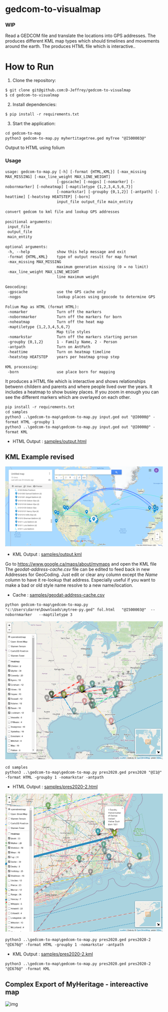 # gedcom-to-visualmap
### WIP

Read a GEDCOM file and translate the locations into GPS addresses.
The produces different KML map types which should timelines and movements around the earth.
The produces HTML file which is interactive..

# How to Run

1. Clone the repository:
```
$ git clone git@github.com:D-Jeffrey/gedcom-to-visualmap
$ cd gedcom-to-visualmap
```

2. Install dependencies:
```
$ pip install -r requirements.txt
```

3. Start the application:
```
cd gedcom-to-map
python3 gedcom-to-map.py myhertitagetree.ged myTree "@I500003@" 
```

Output to HTML using folium

 ### Usage
 
 ```
 usage: gedcom-to-map.py [-h] [-format {HTML,KML}] [-max_missing MAX_MISSING] [-max_line_weight MAX_LINE_WEIGHT]
                        [-gpscache] [-nogps] [-nomarker] [-nobornmarker] [-noheatmap] [-maptiletype {1,2,3,4,5,6,7}]
                        [-nomarkstar] [-groupby {0,1,2}] [-antpath] [-heattime] [-heatstep HEATSTEP] [-born]
                        input_file output_file main_entity

convert gedcom to kml file and lookup GPS addresses

positional arguments:
  input_file
  output_file
  main_entity

optional arguments:
  -h, --help            show this help message and exit
  -format {HTML,KML}    type of output result for map format
  -max_missing MAX_MISSING
                        maximum generation missing (0 = no limit)
  -max_line_weight MAX_LINE_WEIGHT
                        line maximum weight

Geocoding:
  -gpscache             use the GPS cache only
  -nogps                lookup places using geocode to determine GPS

Folium Map as HTML (format HTML):
  -nomarker             Turn off the markers
  -nobornmarker         Turn off the markers for born
  -noheatmap            Turn off the heat map
  -maptiletype {1,2,3,4,5,6,7}
                        Map tile styles
  -nomarkstar           Turn off the markers starting person
  -groupby {0,1,2}      1 - Family Name, 2 - Person
  -antpath              Turn on AntPath
  -heattime             Turn on heatmap timeline
  -heatstep HEATSTEP    years per heatmap group step

KML processing:
  -born                 use place born for mapping
```
It produces a HTML file which is interactive and shows relationships betwenn childern and parents and where people lived 
over the years.  It includes a heatmap to show busiey places.  If you zoom in enough you can see the different markers 
which are overlayed on each other.



```
pip install -r requirements.txt
cd samples
python3 ..\gedcom-to-map\gedcom-to-map.py input.ged out "@I0000@" -format HTML -groupby 1
python3 ..\gedcom-to-map\gedcom-to-map.py input.ged out "@I0000@" -format KML

```

* HTML Output : [samples/output.html](samples/output.html)

## KML Example revised
![img](samples/msedge_2022-01-02_12-36-33.png)
* KML Output  : [samples/output.kml](samples/output.kml)

Go to https://www.google.ca/maps/about/mymaps  and open the KML file
The *geodat-address-cache.csv* file can be edited to feed back in new Addresses for GeoCoding.  Just edit or clear any column except the *Name* column to have it re-lookup that address.  Especially useful if you want to make a bad or old style name resolve to a new name/location.
* Cache : [samples/geodat-address-cache.csv](samples/geodat-address-cache.csv)


```
python gedcom-to-map\gedcom-to-map.py "c:\Users\darre\Downloads\mytree-py.ged" fol.html   "@I500003@"  --nobornmarker   --maptiletype 3
```

![img](samples/pres2020.png)
```
cd samples
python3 ..\gedcom-to-map\gedcom-to-map.py pres2020.ged pres2020 "@I1@" -format HTML -groupby 1 -nomarkstar -antpath
```
* HTML Output  : [samples/pres2020-2.html](samples/pres2020-2.html)

![img](samples/pres2020-2.png)
```
python3 ..\gedcom-to-map\gedcom-to-map.py pres2020.ged pres2020-2 "@I676@" -format HTML -groupby 1 -nomarkstar -antpath
```

* KML Output  : [samples/pres2020-2.kml](samples/pres2020-2.kml)
```
python3 ..\gedcom-to-map\gedcom-to-map.py pres2020.ged pres2020-2 "@I676@" -format KML
```


## Complex Export of MyHeritage - intereactive map
![img](samples/msedge_2022-02-02_22-33-16.gif)


